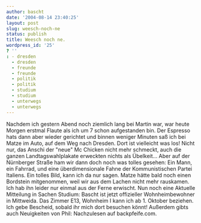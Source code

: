 ```yaml
---
author: bascht
date: '2004-08-14 23:40:25'
layout: post
slug: weesch-noch-ne
status: publish
title: Weesch noch ne.
wordpress_id: '25'
? ''
: - dresden
  - dresden
  - freunde
  - freunde
  - politik
  - politik
  - studium
  - studium
  - unterwegs
  - unterwegs
---
```


Nachdem ich gestern Abend noch ziemlich lang bei Martin war, war
heute Morgen erstmal Flaute als ich um 7 schon aufgestanden bin.
Der Espresso hats dann aber wieder gerichtet und binnen weniger
Minuten saß ich bei Matze im Auto, auf dem Weg nach Dresden. Dort
ist vielleicht was los! Nicht nur, das Anschi der "neue" Mc Chicken
nicht mehr schmeckt, auch die ganzen Landtagswahlplakate erweckten
nichts als Übelkeit... Aber auf der Nürnberger Straße ham wir dann
doch noch was tolles gesehen: Ein Mann, ein Fahrrad, und eine
überdimensionale Fahne der Kommunistischen Partei Italiens. Ein
tolles Bild, kann ich da nur sagen. Matze hätte bald noch einen
Bordstein mitgenommen, weil wir aus dem Lachen nicht mehr
rauskamen. Ich hab ihn leider nur einmal aus der Ferne erwischt.
Nun noch eine Aktuelle Mitteilung in Sachen Studium: Bascht ist
jetzt offizieller Wohnheimbewohner in Mittweida. Das Zimmer E13,
Wohnheim I kann ich ab 1. Oktober beziehen. Ich gebe Bescheid,
sobald ihr mich dort besuchen könnt! Außerdem gibts auch
Neuigkeiten von Phil: Nachzulesen auf backpfeife.com.


